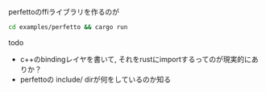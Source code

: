 perfettoのffiライブラリを作るのが

```bash
cd examples/perfetto && cargo run
```

todo
* c++のbindingレイヤを書いて, それをrustにimportするってのが現実的にありか？
* perfettoの include/ dirが何をしているのか知る
